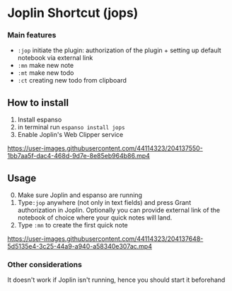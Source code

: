 # Joplin Shortcut (jops)
### Main features

- `:jop` initiate the plugin: authorization of the plugin + setting up default notebook via external link
- `:mn` make new note
- `:mt` make new todo
- `:ct` creating new todo from clipboard


## How to install
1. Install espanso
2. in terminal run `espanso install jops`
1. Enable Joplin's Web Clipper service 

https://user-images.githubusercontent.com/44114323/204137550-1bb7aa5f-dac4-468d-9d7e-8e85eb964b86.mp4

## Usage
0. Make sure Joplin and espanso are running
1. Type`:jop` anywhere (not only in text fields) and press Grant authorization in Joplin. Optionally you can provide external link of the notebook of choice where your quick notes will land.
3. Type `:mn` to create the first quick note

https://user-images.githubusercontent.com/44114323/204137648-5d5135e4-3c25-44a9-a940-a58340e307ac.mp4

### Other considerations
It doesn't work if Joplin isn't running, hence you should start it beforehand
